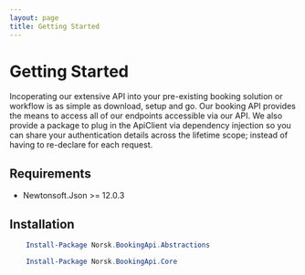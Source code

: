 ```yaml
---
layout: page
title: Getting Started
---
```


# Getting Started
Incoperating our extensive API into your pre-existing booking solution or workflow is as simple as download, setup and go. Our booking API provides the means to access all of our endpoints accessible via our API. We also provide a package to plug in the ApiClient via dependency injection so you can share your authentication details across the lifetime scope; instead of having to re-declare for each request.

## Requirements
- Newtonsoft.Json >= 12.0.3

## Installation

``` powershell
    Install-Package Norsk.BookingApi.Abstractions
```

``` powershell
    Install-Package Norsk.BookingApi.Core
```
